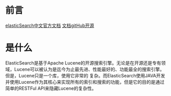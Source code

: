 # 前言
[elasticSearch中文官方文档](https://books.didispace.com/elasticsearch-definitive-guide-cn/) 
[文档gitHub开源](https://books.didispace.com/elasticsearch-definitive-guide-cn/)


# 是什么
ElasticSearch是基于Apache Lucene的开源搜索引擎。无论是在开源还是专有领域，Lucene可以被认为是迄今为止最先进、性能最好的、功能最全的搜索引擎。但是，Lucene只是一个库，使用它非常的
复杂。而ElasticSearch使用JAVA开发并使用Lucene作为其核心来实现所有的索引和搜索的功能，但是它的目的是通过简单的RESTFul API来隐藏Lucene的复杂性。
